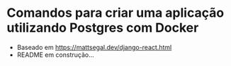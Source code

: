 # Comandos para criar uma aplicação utilizando Postgres com Docker
* Baseado em <https://mattsegal.dev/django-react.html>
* README em construção...
